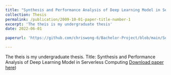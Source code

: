 ```yaml
---
title: "Synthesis and Performance Analysis of Deep Learning Model in Serverless Computing"
collection: Thesis
permalink: /publication/2009-10-01-paper-title-number-1
excerpt: 'The theis is my undergraduate thesis'
date: 2022-06-01

paperurl: 'https://github.com/chriswong-6/Bachelor-Project/blob/main/ServerlessComputing_WangHaocheng.pdf'

---
```

The theis is my undergraduate thesis. Title: Synthesis and Performance Analysis of Deep Learning Model in Serverless Computing
[Download paper here](https://github.com/chriswong-6/Bachelor-Project/blob/main/ServerlessComputing_WangHaocheng.pdf))

